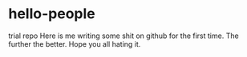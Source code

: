 # hello-people
trial repo
Here is me writing some shit on github for the first time. The further the better. Hope you all hating it.
